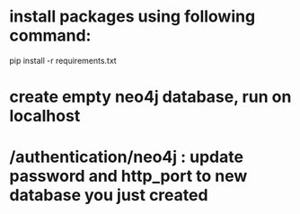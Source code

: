 # install packages using following command: 
pip install -r requirements.txt

# create empty neo4j database, run on localhost
# /authentication/neo4j : update password and http_port to new database you just created
